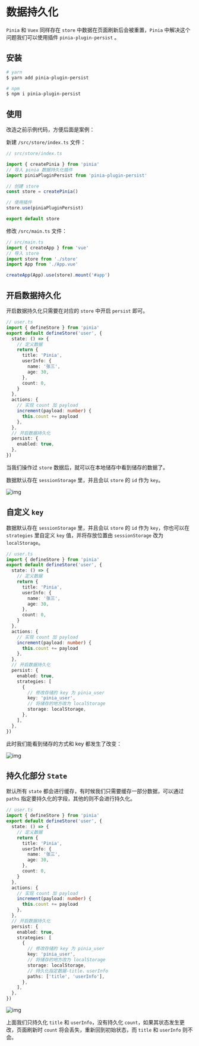 # 数据持久化

`Pinia` 和 `Vuex` 同样存在 `store` 中数据在页面刷新后会被重置，`Pinia` 中解决这个问题我们可以使用插件 `pinia-plugin-persist` 。

## 安装

```sh
# yarn
$ yarn add pinia-plugin-persist

# npm
$ npm i pinia-plugin-persist
```

## 使用

改造之前示例代码，方便后面是案例：

新建 `/src/store/index.ts` 文件：

```ts {5,11}
// src/store/index.ts

import { createPinia } from 'pinia'
// 导入 pinia 数据持久化插件
import piniaPluginPersist from 'pinia-plugin-persist'

// 创建 store
const store = createPinia()

// 使用插件
store.use(piniaPluginPersist)

export default store
```

修改 `/src/main.ts` 文件：

```ts {4}
// src/main.ts
import { createApp } from 'vue'
// 导入 store
import store from './store'
import App from './App.vue'

createApp(App).use(store).mount('#app')
```

## 开启数据持久化

开启数据持久化只需要在对应的 `store` 中开启 `persist` 即可。

```ts {22-24}
// user.ts
import { defineStore } from 'pinia'
export default defineStore('user', {
  state: () => {
    // 定义数据
    return {
      title: 'Pinia',
      userInfo: {
        name: '张三',
        age: 30,
      },
      count: 0,
    }
  },
  actions: {
    // 实现 count 加 payload
    increment(payload: number) {
      this.count += payload
    },
  },
  // 开启数据持久化
  persist: {
    enabled: true,
  },
})
```

当我们操作过 `store` 数据后，就可以在本地储存中看到储存的数据了。

数据默认存在 `sessionStorage` 里，并且会以 `store` 的 `id` 作为 `key`。

![img](https://cdn.jsdelivr.net/gh/fy996icu/pics/img/pinia-persist.png)

## 自定义 `key`

数据默认存在 `sessionStorage` 里，并且会以 `store` 的 `id` 作为 `key`，你也可以在 `strategies` 里自定义 `key` 值，并将存放位置由 `sessionStorage` 改为 `localStorage`。

```ts {22-32}
// user.ts
import { defineStore } from 'pinia'
export default defineStore('user', {
  state: () => {
    // 定义数据
    return {
      title: 'Pinia',
      userInfo: {
        name: '张三',
        age: 30,
      },
      count: 0,
    }
  },
  actions: {
    // 实现 count 加 payload
    increment(payload: number) {
      this.count += payload
    },
  },
  // 开启数据持久化
  persist: {
    enabled: true,
    strategies: [
      {
        // 修改存储的 key 为 pinia_user
        key: 'pinia_user',
        // 将储存的地方改为 localStorage
        storage: localStorage,
      },
    ],
  },
})
```
此时我们能看到储存的方式和 key 都发生了改变：

![img](https://cdn.jsdelivr.net/gh/fy996icu/pics/img/pinia-persist2.png)


## 持久化部分 `State`

默认所有 `state` 都会进行缓存，有时候我们只需要缓存一部分数据，可以通过 `paths` 指定要持久化的字段，其他的则不会进行持久化。

```ts {31}
// user.ts
import { defineStore } from 'pinia'
export default defineStore('user', {
  state: () => {
    // 定义数据
    return {
      title: 'Pinia',
      userInfo: {
        name: '张三',
        age: 30,
      },
      count: 0,
    }
  },
  actions: {
    // 实现 count 加 payload
    increment(payload: number) {
      this.count += payload
    },
  },
  // 开启数据持久化
  persist: {
    enabled: true,
    strategies: [
      {
        // 修改存储的 key 为 pinia_user
        key: 'pinia_user',
        // 将储存的地方改为 localStorage
        storage: localStorage,
        // 持久化指定数据-title、userInfo
        paths: ['title', 'userInfo'],
      },
    ],
  },
})
```

![img](https://cdn.jsdelivr.net/gh/fy996icu/pics/img/pinia-persist3.png)

上面我们只持久化 `title` 和 `userInfo`，没有持久化 `count`，如果其状态发生更改，页面刷新时 `count` 将会丢失，重新回到初始状态，而 `title` 和 `userInfo` 则不会。